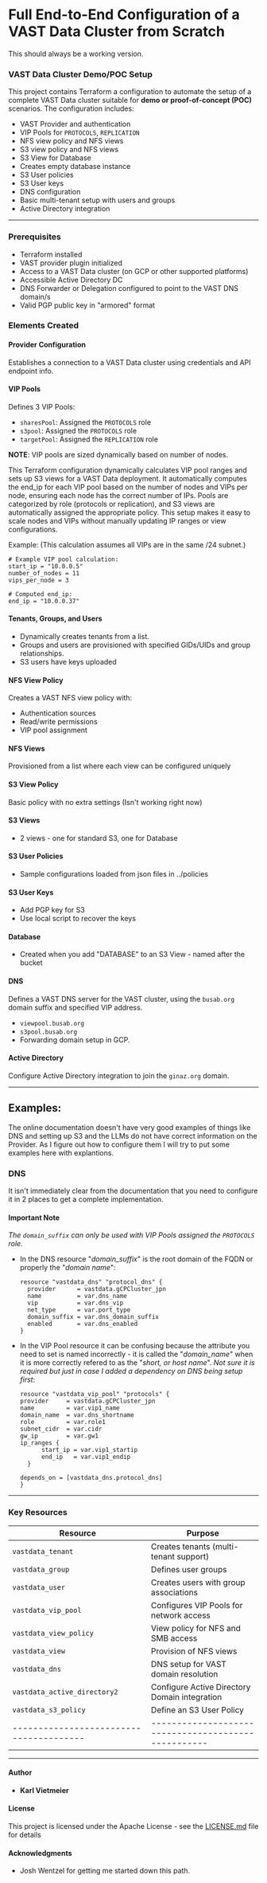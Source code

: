 # Full End-to-End Configuration of a VAST Data Cluster from Scratch

This should always be a working version.


### VAST Data Cluster Demo/POC Setup

This project contains Terraform a configuration to automate the setup of a complete VAST Data cluster suitable for **demo or proof-of-concept (POC)** scenarios. The configuration includes:

- VAST Provider and authentication
- VIP Pools for `PROTOCOLS`, `REPLICATION`
- NFS view policy and NFS views
- S3 view policy and NFS views
- S3 View for Database
- Creates empty database instance
- S3 User policies
- S3 User keys
- DNS configuration
- Basic multi-tenant setup with users and groups
- Active Directory integration

---

### Prerequisites
- Terraform installed
- VAST provider plugin initialized
- Access to a VAST Data cluster (on GCP or other supported platforms)
- Accessible Active Directory DC
- DNS Forwarder or Delegation configured to point to the VAST DNS domain/s
- Valid PGP public key in "armored" format

### Elements Created

####  Provider Configuration
Establishes a connection to a VAST Data cluster using credentials and API endpoint info.

####  VIP Pools
Defines 3 VIP Pools:
- `sharesPool`: Assigned the `PROTOCOLS` role
- `s3pool`: Assigned the `PROTOCOLS` role
- `targetPool`: Assigned the `REPLICATION` role

**NOTE**: VIP pools are sized dynamically based on number of nodes.

This Terraform configuration dynamically calculates VIP pool ranges and sets up S3 views for a VAST Data deployment. It automatically computes the end_ip for each VIP pool based on the number of nodes and VIPs per node, ensuring each node has the correct number of IPs. Pools are categorized by role (protocols or replication), and S3 views are automatically assigned the appropriate policy. This setup makes it easy to scale nodes and VIPs without manually updating IP ranges or view configurations.

Example:  (This calculation assumes all VIPs are in the same /24 subnet.)

  ```hcl
  # Example VIP pool calculation:
  start_ip = "10.0.0.5"
  number_of_nodes = 11
  vips_per_node = 3

  # Computed end_ip:
  end_ip = "10.0.0.37"
  ```

####  Tenants, Groups, and Users
- Dynamically creates tenants from a list.
- Groups and users are provisioned with specified GIDs/UIDs and group relationships.
- S3 users have keys uploaded

####  NFS View Policy
Creates a VAST NFS view policy with:
- Authentication sources
- Read/write permissions
- VIP pool assignment

####  NFS Views
Provisioned from a list where each view can be configured uniquely

####  S3 View Policy
Basic policy with no extra settings (Isn't working right now)

####  S3 Views
- 2 views - one for standard S3, one for Database

####  S3 User Policies
- Sample configurations loaded from json files in ../policies

####  S3 User Keys
- Add PGP key for S3
- Use local script to recover the keys

####  Database
- Created when you add "DATABASE" to an S3 View - named after the bucket

####  DNS
Defines a VAST DNS server for the VAST cluster, using the `busab.org` domain suffix and specified VIP address.
- `viewpool.busab.org`
- `s3pool.busab.org`
- Forwarding domain setup in GCP.

####  Active Directory
Configure Active Directory integration to join the `ginaz.org` domain.

---

## Examples:

The online documentation doesn't have very good examples of things like DNS and setting up S3 and the LLMs do not have correct information on the Provider. As I figure out how to configure them I will try to put some examples here with explantions.

### DNS
It isn't immediately clear from the documentation that you need to configure it in 2 places to get a complete implementation.  
  
#### Important Note  
*The `domain_suffix` can only be used with VIP Pools assigned the `PROTOCOLS` role.*  
  
- In the DNS resource "*domain_suffix*" is the root domain of the FQDN or properly the "*domain name*":

  ```hcl
  resource "vastdata_dns" "protocol_dns" {
    provider      = vastdata.gCPCluster_jpn
    name          = var.dns_name
    vip           = var.dns_vip
    net_type      = var.port_type
    domain_suffix = var.dns_domain_suffix
    enabled       = var.dns_enabled
  }
  ```
- In the VIP Pool resource it can be confusing because the attribute you need to set is named incorrectly - it is called the "*domain_name*" when it is more correctly refered to as the "*short, or host name*". *Not sure it is required but just in case I added a dependency on DNS being setup first*:

  ```hcl
  resource "vastdata_vip_pool" "protocols" {
  provider     = vastdata.gCPCluster_jpn
  name         = var.vip1_name
  domain_name  = var.dns_shortname
  role         = var.role1
  subnet_cidr  = var.cidr
  gw_ip        = var.gw1
  ip_ranges {
        start_ip = var.vip1_startip
        end_ip   = var.vip1_endip
    }
    
  depends_on = [vastdata_dns.protocol_dns]
  }
  ```

---

###  Key Resources

| Resource                              | Purpose                                           |
|---------------------------------------|---------------------------------------------------|
| `vastdata_tenant`                     | Creates tenants (multi-tenant support)            |
| `vastdata_group`                      | Defines user groups                               |
| `vastdata_user`                       | Creates users with group associations             |
| `vastdata_vip_pool`                   | Configures VIP Pools for network access           |
| `vastdata_view_policy`                | View policy for NFS and SMB access                |
| `vastdata_view`                       | Provision of NFS views                            |
| `vastdata_dns`                        | DNS setup for VAST domain resolution              |
| `vastdata_active_directory2`          | Configure Active Directory Domain integration     |
| `vastdata_s3_policy`                  | Define an S3 User Policy     |
|---------------------------------------|---------------------------------------------------|

---

#### Author

* **Karl Vietmeier**

#### License

This project is licensed under the Apache License - see the [LICENSE.md](../../LICENSE.md) file for details

#### Acknowledgments

* Josh Wentzel for getting me started down this path.